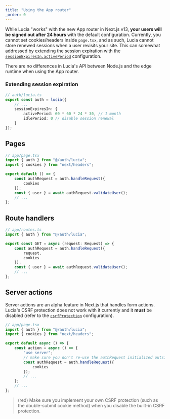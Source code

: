 ```yaml
---
title: "Using the App router"
_order: 0
---
```


While Lucia "works" with the new App router in Next.js v13, **your users will be signed out after 24 hours** with the default configuration. Currently, you cannot set cookies/headers inside `page.tsx`, and as such, Lucia cannot store renewed sessions when a user revisits your site. This can somewhat addressed by extending the session expiration with the [`sessionExpiresIn.activePeriod`](/basics/configuration#sessionexpiresin) configuration.

There are no differences in Lucia's API between Node.js and the edge runtime when using the App router.

### Extending session expiration

```ts
// auth/lucia.ts
export const auth = lucia({
	// ...
	sessionExpiresIn: {
		activePeriod: 60 * 60 * 24 * 30, // 1 month
		idlePeriod: 0 // disable session renewal
	}
});
```

## Pages

```ts
// app/page.tsx
import { auth } from "@/auth/lucia";
import { cookies } from "next/headers";

export default () => {
	const authRequest = auth.handleRequest({
		cookies
	});
	const { user } = await authRequest.validateUser();
	// ...
};
```

## Route handlers

```ts
// app/routes.ts
import { auth } from "@/auth/lucia";

export const GET = async (request: Request) => {
	const authRequest = auth.handleRequest({
		request,
		cookies
	});
	const { user } = await authRequest.validateUser();
	// ...
};
```

## Server actions

Server actions are an alpha feature in Next.js that handles form actions. Lucia's CSRF protection does not work with it currently and it **must** be disabled (refer to the [`csrfProtection`](http://localhost:3000/basics/configuration#csrfprotection) configuration).

```ts
// app/page.tsx
import { auth } from "@/auth/lucia";
import { cookies } from "next/headers";

export default async () => {
	const action = async () => {
		"use server";
		// make sure you don't re-use the authRequest initialized outside the server action
		const authRequest = auth.handleRequest({
			cookies
		});
		// ...
	};
	// ...
};
```

> (red) Make sure you implement your own CSRF protection (such as the double-submit cookie method) when you disable the built-in CSRF protection.
